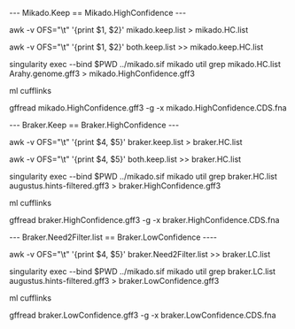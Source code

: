 
--- Mikado.Keep == Mikado.HighConfidence ---
 
awk -v OFS="\t" '{print $1, $2}' mikado.keep.list > mikado.HC.list

awk -v OFS="\t" '{print $1, $2}' both.keep.list >> mikado.keep.HC.list

singularity exec --bind $PWD ../mikado.sif mikado util grep mikado.HC.list Arahy.genome.gff3 > mikado.HighConfidence.gff3

ml cufflinks

gffread mikado.HighConfidence.gff3 -g <genome> -x mikado.HighConfidence.CDS.fna

--- Braker.Keep == Braker.HighConfidence ---

awk -v OFS="\t" '{print $4, $5}' braker.keep.list  > braker.HC.list

awk -v OFS="\t" '{print $4, $5}' both.keep.list >> braker.HC.list

singularity exec --bind $PWD ../mikado.sif mikado util grep braker.HC.list augustus.hints-filtered.gff3 > braker.HighConfidence.gff3

ml cufflinks

gffread braker.HighConfidence.gff3 -g <genome> -x braker.HighConfidence.CDS.fna

--- Braker.Need2Filter.list == Braker.LowConfidence ----
 
awk -v OFS="\t" '{print $4, $5}' braker.Need2Filter.list >> braker.LC.list

singularity exec --bind $PWD ../mikado.sif mikado util grep braker.LC.list augustus.hints-filtered.gff3 > braker.LowConfidence.gff3

ml cufflinks

gffread  braker.LowConfidence.gff3 -g <genome> -x  braker.LowConfidence.CDS.fna
